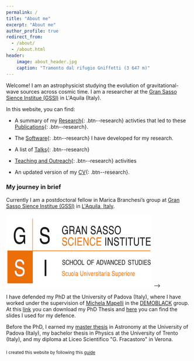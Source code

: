 ```yaml
---
permalink: /
title: "About me"
excerpt: "About me"
author_profile: true
redirect_from: 
  - /about/
  - /about.html
header:
    image: about_header.jpg
    caption: "Tramonto dal rifugio Gniffetti (3 647 m)"
---
```


Welcome! I am an astrophysicist studying the evolution of gravitational-wave sources across cosmic time. I am a researcher at the [Gran Sasso Sience Institue (GSSI)](https://www.gssi.it/) in L'Aquila (Italy).


<!-- I am a researcher in the [DEMOBLACK](https://demoblack.com/) group at the University of Padova. -->


In this website, you can find:

* A summary of my [Research](/research/){: .btn--research} activties that led to these [Publications](/publications/){: .btn--research}.

* The [Software](/software/){: .btn--research} I have developed for my research.

* A list of [Talks](/talks/){: .btn--research} 

* [Teaching and Outreach](/teachANDoutreach/){: .btn--research} activities

* An updated version of my [CV](/cv/){: .btn--research}.

### My journey in brief

Currently I am <!--Starting in September 2023, I will be--> a postdoctoral fellow in Marica Branchesi’s group at [Gran Sasso Sience Institue (GSSI)](https://www.gssi.it/) in [L'Aquila, Italy](https://en.wikipedia.org/wiki/L'Aquila). 

<img src="/assets/images/GSSI-Logo-R.png"  width="400" height="200"> -->


I have defended my PhD at the University of Padova (Italy), where I have worked under the supervision of [Michela Mapelli](http://web.pd.astro.it/mapelli/) in the [DEMOBLACK](https://demoblack.com/) group. At this [link](/assets/images/PhD_Thesis_Santoliquido_R.pdf) you can download my PhD Thesis and [here](/assets/images/PhD_defence.pdf) you can find the slides I used for my defence.

Before the PhD, I earned my [master thesis](https://thesis.unipd.it/handle/20.500.12608/22346) in Astronomy at the University of Padova (Italy), my bachelor thesis in Physics at the University of Trento (Italy), and my diploma at Liceo Scientifico "G. Fracastoro" in Verona.


<sub>I created this website by following this  [guide](https://jayrobwilliams.com/posts/2020/06/academic-website/)</sub>
